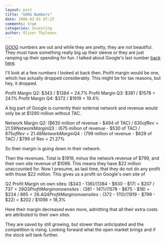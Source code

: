 ```yaml
---
layout: post
title: "GOOG Numbers"
date: 2006-02-01 07:23
comments: true
categories: Investing
author: Oliver Thylmann
---
```




[GOOG](http://finance.yahoo.com/q?s=GOOG) numbers are out and while they are pretty, they are not beautiful. They must have something really big up their sleeve or they are just ramping up their spending for fun. I talked about Google's last number [back here](http://blog.thylmann.net/2005/10/google_bubble.html).

I'll look at a few numbers I looked at back then. Profit margin would be one, which has actually dropped considerably. This might be for tax reasons, but hey, it dropped.

Profit Margin Q2: $343 / $1384 = 24.7%
Profit Margin Q3: $381 / $1578 = 24.1%
Profit Margin Q4: $372 / $1919 = 19.4%

A big part of Google is currently their external network and revenue would only be at $1290 million without TAC.

Network Margin Q2: ($630 million of revenue - $494 of TAC) / $630 of Rev = 21.59%
Network Margin Q3: ($675 million of revenue - $530 of TAC) / $675 of Rev = 21.48%
Network Margin Q4: ($799 million of revenue - $629 of TAC) / $799 of Rev = 21.27%

So their margin is going down in their network.

Then the revenues. Total is $1919, minus the network revenue of $799, and their own site revenue of $1098. This means they have $22 million unaccounted for. Now I presume, as last time, that they do not do any profit with those $22 million. This gives us a profit on Google's own site of

Q2 Profit Margin on own sites: ($343 - $136) / ($1384 - $630 - $17) = $207 / $737 = 28%
Q3 Profit Margin on own sites: ($381 - $147) / ($1578 - $675 - $18) = $234 / $885 = 26.4%
Q4 Profit Margin on own sites: ($372 - $170) / ($1919 - $799 - $22) = $202 / $1098  = 18,3%

Here their margin decreased even more, admitting that all their extra costs are attributed to their own sites.

They are saved by still growing, but slower than anticipated and the competition is rising. Looking forward what the open market brings and if the stock will tank further.







